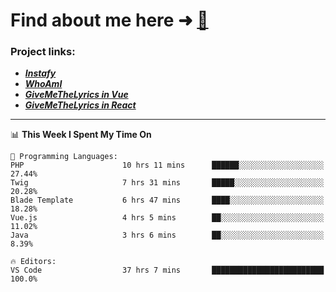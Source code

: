 # Find about me here ➜ [🧑](https://pauabella.dev)

### Project links:
- ***[Instafy](https://instafy.me)***
- ***[WhoAmI](https://pauabella.dev)***
- ***[GiveMeTheLyrics in Vue](https://lyrics.pauabella.dev)***
- ***[GiveMeTheLyrics in React](https://pauabella.dev/GiveMeTheLyrics)***

---
<!--START_SECTION:waka-->
📊 **This Week I Spent My Time On** 

```text
💬 Programming Languages: 
PHP                      10 hrs 11 mins      ██████░░░░░░░░░░░░░░░░░░░   27.44% 
Twig                     7 hrs 31 mins       █████░░░░░░░░░░░░░░░░░░░░   20.28% 
Blade Template           6 hrs 47 mins       ████░░░░░░░░░░░░░░░░░░░░░   18.28% 
Vue.js                   4 hrs 5 mins        ██░░░░░░░░░░░░░░░░░░░░░░░   11.02% 
Java                     3 hrs 6 mins        ██░░░░░░░░░░░░░░░░░░░░░░░   8.39%

🔥 Editors: 
VS Code                  37 hrs 7 mins       █████████████████████████   100.0%

```


<!--END_SECTION:waka-->
